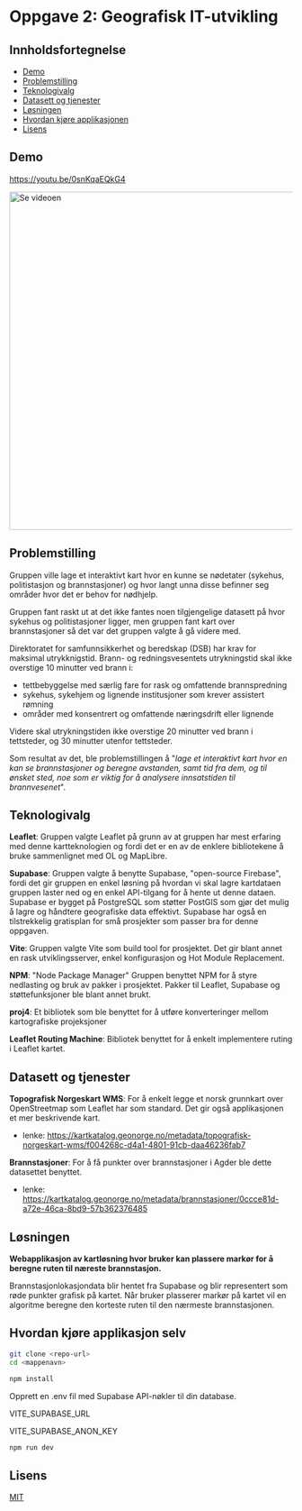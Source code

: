 # Oppgave 2: Geografisk IT-utvikling

## Innholdsfortegnelse
- [Demo](https://github.com/Johannestj/Oppgave-2-Geografisk-IT-utvikling#demo)
- [Problemstilling](https://github.com/Johannestj/Oppgave-2-Geografisk-IT-utvikling#problemstilling)
- [Teknologivalg](https://github.com/Johannestj/Oppgave-2-Geografisk-IT-utvikling#teknologivalg)
- [Datasett og tjenester](https://github.com/Johannestj/Oppgave-2-Geografisk-IT-utvikling#datasett-og-tjenester)
- [Løsningen](https://github.com/Johannestj/Oppgave-2-Geografisk-IT-utvikling?tab=readme-ov-file#l%C3%B8sningen)
- [Hvordan kjøre applikasjonen](https://github.com/Johannestj/Oppgave-2-Geografisk-IT-utvikling#hvordan-kj%C3%B8re-applikasjon-selv)
- [Lisens](https://github.com/Johannestj/Oppgave-2-Geografisk-IT-utvikling#lisens)

## Demo
https://youtu.be/0snKqaEQkG4 

<a href="https://youtu.be/0snKqaEQkG4 ">
  <img src="https://youtu.be/0snKqaEQkG4 " alt="Se videoen" width="600">
</a>

## Problemstilling
Gruppen ville lage et interaktivt kart hvor en kunne se nødetater (sykehus, politistasjon og brannstasjoner) og hvor langt unna disse befinner seg områder hvor det er behov for nødhjelp.

Gruppen fant raskt ut at det ikke fantes noen tilgjengelige datasett på hvor sykehus og politistasjoner ligger, men gruppen fant kart over brannstasjoner så det var det gruppen valgte å gå videre med.

Direktoratet for samfunnsikkerhet og beredskap (DSB) har krav for maksimal utrykknigstid. Brann- og redningsvesentets utrykningstid skal ikke overstige 10 minutter ved brann i:
-  tettbebyggelse med særlig fare for rask og omfattende brannspredning
-  sykehus, sykehjem og lignende institusjoner som krever assistert rømning
-  områder med konsentrert og omfattende næringsdrift eller lignende

Videre skal utrykningstiden ikke overstige 20 minutter ved brann i tettsteder, og 30 minutter utenfor tettsteder.

Som resultat av det, ble problemstillingen å "*lage et interaktivt kart hvor en kan se brannstasjoner og beregne avstanden, samt tid fra dem, og til ønsket sted, noe som er viktig for å analysere innsatstiden til brannvesenet*".

## Teknologivalg

**Leaflet**: Gruppen valgte Leaflet på grunn av at gruppen har mest erfaring med denne kartteknologien og fordi det er en av de enklere bibliotekene å bruke sammenlignet med OL og MapLibre.

**Supabase**: Gruppen valgte å benytte Supabase, "open-source Firebase", fordi det gir gruppen en enkel løsning på hvordan vi skal lagre kartdataen gruppen laster ned og en enkel API-tilgang for å hente ut denne dataen. Supabase er bygget på PostgreSQL som støtter PostGIS som gjør det mulig å lagre og håndtere geografiske data effektivt. Supabase har også en tilstrekkelig gratisplan for små prosjekter som passer bra for denne oppgaven.

**Vite**: Gruppen valgte Vite som build tool for prosjektet. Det gir blant annet en rask utviklingsserver, enkel konfigurasjon og Hot Module Replacement.

**NPM**: "Node Package Manager" Gruppen benyttet NPM for å styre nedlasting og bruk av pakker i prosjektet. Pakker til Leaflet, Supabase og støttefunksjoner ble blant annet brukt.

**proj4**: Et bibliotek som ble benyttet for å utføre konverteringer mellom kartografiske projeksjoner

**Leaflet Routing Machine**: Bibliotek benyttet for å enkelt implementere ruting i Leaflet kartet. 

## Datasett og tjenester

**Topografisk Norgeskart WMS**: For å enkelt legge et norsk grunnkart over OpenStreetmap som Leaflet har som standard. Det gir også applikasjonen et mer beskrivende kart.
- lenke: https://kartkatalog.geonorge.no/metadata/topografisk-norgeskart-wms/f004268c-d4a1-4801-91cb-daa46236fab7

**Brannstasjoner**: For å få punkter over brannstasjoner i Agder ble dette datasettet benyttet.
- lenke: https://kartkatalog.geonorge.no/metadata/brannstasjoner/0ccce81d-a72e-46ca-8bd9-57b362376485


## Løsningen

**Webapplikasjon av kartløsning hvor bruker kan plassere markør for å beregne ruten til næreste brannstasjon.** 

Brannstasjonlokasjondata blir hentet fra Supabase og blir representert som røde punkter grafisk på kartet.
Når bruker plasserer markør på kartet vil en algoritme beregne den korteste ruten til den nærmeste brannstasjonen.

## Hvordan kjøre applikasjon selv

```bash
git clone <repo-url>  
cd <mappenavn>
```


```bash
npm install
```

Opprett en .env fil med Supabase API-nøkler til din database.

VITE_SUPABASE_URL

VITE_SUPABASE_ANON_KEY

```bash
npm run dev
```

## Lisens
[MIT](https://choosealicense.com/licenses/mit/)
